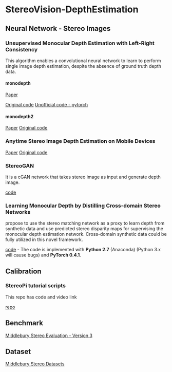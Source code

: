 # StereoVision-DepthEstimation

## Neural Network - Stereo Images
### Unsupervised Monocular Depth Estimation with Left-Right Consistency
This algorithm enables a convolutional neural network to learn to perform single image depth estimation, despite the absence of ground truth depth data.

#### monodepth
[Paper](https://arxiv.org/abs/1609.03677)

[Original code](https://github.com/mrharicot/monodepth) [Unofficial code - pytorch](https://github.com/OniroAI/MonoDepth-PyTorch)


#### monodepth2
[Paper](https://arxiv.org/abs/1806.01260)   [Original code](https://github.com/nianticlabs/monodepth2) 


### Anytime Stereo Image Depth Estimation on Mobile Devices
[Paper](https://arxiv.org/abs/1810.11408) [Original code](https://arxiv.org/abs/1810.11408)

### StereoGAN
It is a cGAN network that takes stereo image as input and generate depth image.

[code](https://github.com/zhenkaiwang/StereoGAN)

### Learning Monocular Depth by Distilling Cross-domain Stereo Networks
propose to use the stereo matching network as a proxy to learn depth from synthetic data and use predicted stereo disparity maps for supervising the monocular depth estimation network. Cross-domain synthetic data could be fully utilized in this novel framework.

[code](https://github.com/xy-guo/Learning-Monocular-Depth-by-Stereo) - The code is implemented with **Python 2.7** (Anaconda) (Python 3.x will cause bugs) and **PyTorch 0.4.1**.
## Calibration
### StereoPi tutorial scripts
This repo has code and video link

[repo](https://github.com/realizator/stereopi-tutorial) 

## Benchmark
[Middlebury Stereo Evaluation - Version 3](http://vision.middlebury.edu/stereo/eval3/)

## Dataset
[Middlebury Stereo Datasets](http://vision.middlebury.edu/stereo/data/)